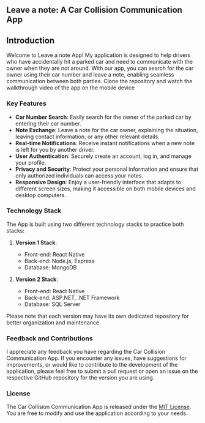 ## Leave a note: A Car Collision Communication App

## Introduction

Welcome to Leave a note App! My application is designed to help drivers who have accidentally hit a parked car and need to communicate with the owner when they are not around. With our app, you can search for the car owner using their car number and leave a note, enabling seamless communication between both parties.
Clone the repository and watch the walkthrough video of the app on the mobile device

### Key Features

- **Car Number Search**: Easily search for the owner of the parked car by entering their car number.
- **Note Exchange**: Leave a note for the car owner, explaining the situation, leaving contact information, or any other relevant details.
- **Real-time Notifications**: Receive instant notifications when a new note is left for you by another driver.
- **User Authentication**: Securely create an account, log in, and manage your profile.
- **Privacy and Security**: Protect your personal information and ensure that only authorized individuals can access your notes.
- **Responsive Design**: Enjoy a user-friendly interface that adapts to different screen sizes, making it accessible on both mobile devices and desktop computers.

### Technology Stack

The App is built using two different technology stacks to practice both stacks:

1. **Version 1 Stack**:
   - Front-end: React Native
   - Back-end: Node.js, Express
   - Database: MongoDB

2. **Version 2 Stack**:
   - Front-end: React Native
   - Back-end: ASP.NET, .NET Framework
   - Database: SQL Server

Please note that each version may have its own dedicated repository for better organization and maintenance.

### Feedback and Contributions

I appreciate any feedback you have regarding the Car Collision Communication App. If you encounter any issues, have suggestions for improvements, or would like to contribute to the development of the application, please feel free to submit a pull request or open an issue on the respective GitHub repository for the version you are using.

### License

The Car Collision Communication App is released under the [MIT License](LICENSE). You are free to modify and use the application according to your needs.
